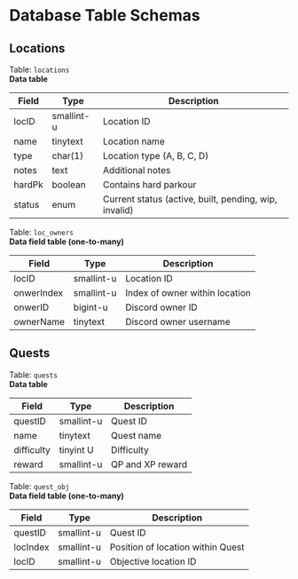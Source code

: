 # Database Table Schemas

## Locations
Table: `locations` \
**Data table**

Field | Type | Description
--- | --- | ---
locID | smallint-u | Location ID
name | tinytext | Location name
type | char(1) | Location type (A, B, C, D)
notes | text | Additional notes
hardPk | boolean | Contains hard parkour
status | enum | Current status (active, built, pending, wip, invalid)

Table: `loc_owners` \
**Data field table (one-to-many)**

Field | Type | Description
--- | --- | ---
locID | smallint-u | Location ID
onwerIndex | smallint-u | Index of owner within location
onwerID | bigint-u | Discord owner ID
ownerName | tinytext | Discord owner username

## Quests
Table: `quests` \
**Data table**

Field | Type | Description
--- | --- | ---
questID | smallint-u | Quest ID
name | tinytext | Quest name
difficulty | tinyint U | Difficulty
reward | smallint-u | QP and XP reward

Table: `quest_obj` \
**Data field table (one-to-many)**

Field | Type | Description
--- | --- | ---
questID | smallint-u | Quest ID
locIndex | smallint-u | Position of location within Quest
locID | smallint-u | Objective location ID

